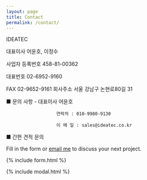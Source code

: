 ```yaml
---
layout: page
title: Contact
permalink: /contact/
---
```


IDEATEC

대표이사  어윤호, 이정수            

사업자 등록번호  458-81-00362


대표번호  02-6952-9160         

FAX  02-9652-9161
회사주소 서울 강남구 논현로80길 31 

■ 문의 사항 - 대표이사 어윤호              

                       연락처 : 010-9980-9130 

                       이 메 일 : sales@ideatec.co.kr

■ 간편 견적 문의

Fill in the form or [email me](mailto:{{site.email}}) to discuss your next project.

{% include form.html %}

{% include modal.html %}
